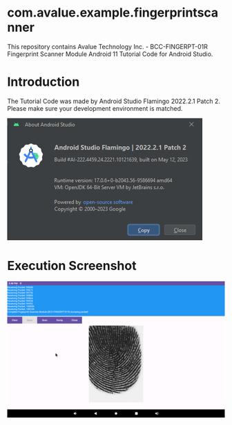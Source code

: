 # com.avalue.example.fingerprintscanner
This repository contains Avalue Technology Inc. - BCC-FINGERPT-01R Fingerprint Scanner Module Android 11 Tutorial Code for Android Studio.

# Introduction
The Tutorial Code was made by Android Studio Flamingo 2022.2.1 Patch 2. Please make sure your development environment is matched.

![Android Studio Version](https://github.com/AlexChang633/com.avalue.example.fingerprintscanner/blob/main/MarkdownDocumentImages/Android.Studio.Version.png?raw=true)

# Execution Screenshot
![Android Studio Version](https://github.com/AlexChang633/com.avalue.example.fingerprintscanner/blob/main/MarkdownDocumentImages/com.avalue.example.fingerprintscanner.png?raw=true)
